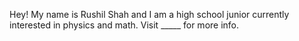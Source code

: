 Hey!
My name is Rushil Shah and I am a high school junior currently interested in physics and math. Visit _____ for more info.


<!---
rubrub314/rubrub314 is a ✨ special ✨ repository because its `README.md` (this file) appears on your GitHub profile.
You can click the Preview link to take a look at your changes.
--->
